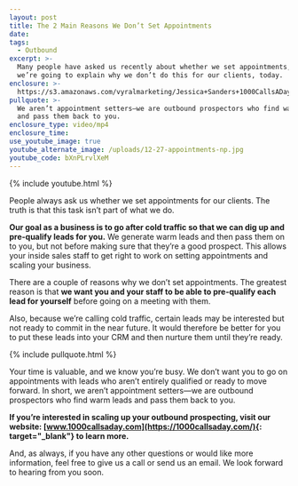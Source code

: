 ```yaml
---
layout: post
title: The 2 Main Reasons We Don’t Set Appointments
date:
tags:
  - Outbound
excerpt: >-
  Many people have asked us recently about whether we set appointments, and
  we’re going to explain why we don’t do this for our clients, today.
enclosure: >-
  https://s3.amazonaws.com/vyralmarketing/Jessica+Sanders+1000CallsADay/1000+Calls+A+Day-+The+2+Main+Reasons+We+Dont+Set+Appointments.mp4
pullquote: >-
  We aren’t appointment setters—we are outbound prospectors who find warm leads
  and pass them back to you.
enclosure_type: video/mp4
enclosure_time:
use_youtube_image: true
youtube_alternate_image: /uploads/12-27-appointments-np.jpg
youtube_code: bXnPLrvlXeM
---
```


{% include youtube.html %}

People always ask us whether we set appointments for our clients. The truth is that this task isn’t part of what we do.

**Our goal as a business is to go after cold traffic so that we can dig up and pre-qualify leads for you.** We generate warm leads and then pass them on to you, but not before making sure that they’re a good prospect. This allows your inside sales staff to get right to work on setting appointments and scaling your business. &nbsp;

There are a couple of reasons why we don’t set appointments. The greatest reason is that **we want you and your staff to be able to pre-qualify each lead for yourself** before going on a meeting with them.

Also, because we’re calling cold traffic, certain leads may be interested but not ready to commit in the near future. It would therefore be better for you to put these leads into your CRM and then nurture them until they’re ready.

{% include pullquote.html %}

Your time is valuable, and we know you’re busy. We don’t want you to go on appointments with leads who aren’t entirely qualified or ready to move forward. In short, we aren’t appointment setters—we are outbound prospectors who find warm leads and pass them back to you.

**If you’re interested in scaling up your outbound prospecting, visit our website: [www.1000callsaday.com](https://1000callsaday.com/){: target="_blank"} to learn more.**

And, as always, if you have any other questions or would like more information, feel free to give us a call or send us an email. We look forward to hearing from you soon.